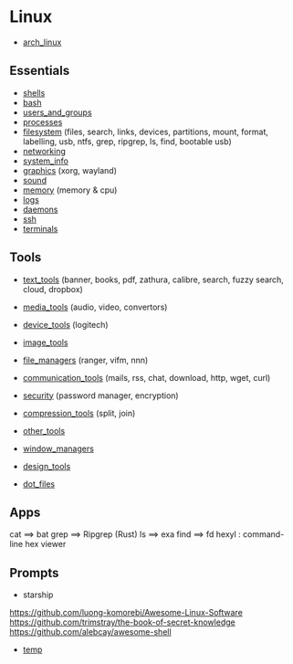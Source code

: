# Linux

- [arch_linux](./arch_linux/index.md)


## Essentials
- [shells](./shells.md)
- [bash](./bash/index.md)
- [users_and_groups](./users_and_groups.md)
- [processes](./processes.md)
- [filesystem](./filesystem.md) (files, search, links, devices, partitions, mount, format, labelling, usb, ntfs, grep, ripgrep, ls, find, bootable usb)
- [networking](./networking.md)
- [system_info](./system_info.md)
- [graphics](./linux_graphics.md) (xorg, wayland)
- [sound](./sound.md)
- [memory](./memory.md) (memory & cpu)
- [logs](./logs.md)
- [daemons](./daemons.md)
- [ssh](./ssh.md)
- [terminals](./terminals.md)


## Tools
- [text_tools](./text_tools.md) (banner, books, pdf, zathura, calibre, search, fuzzy search, cloud, dropbox)
- [media_tools](./media_tools.md) (audio, video, convertors)
- [device_tools](./device_tools.md) (logitech)
- [image_tools](./image_tools.md)
- [file_managers](./file_managers.md) (ranger, vifm, nnn)
- [communication_tools](./communication_tools.md) (mails, rss, chat, download, http, wget, curl)
- [security](./security.md) (password manager, encryption)
- [compression_tools](./compression_tools.md) (split, join)
- [other_tools](./other_tools.md)
- [window_managers](./window_managers.md)
- [design_tools](./design_tools.md)


- [dot_files](./dot_files.md)

## Apps
cat ==> bat
grep ==> Ripgrep (Rust)
ls ==> exa
find ==> fd
hexyl : command-line hex viewer

## Prompts
- starship


https://github.com/luong-komorebi/Awesome-Linux-Software
https://github.com/trimstray/the-book-of-secret-knowledge
https://github.com/alebcay/awesome-shell


- [temp](./temp.md)
